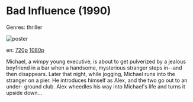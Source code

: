 # Bad Influence (1990)

Genres: thriller

![poster](http://image.tmdb.org/t/p/w500/p9WmRGODmZcgdzfpDST6Wxo9t8P.jpg)

en:
  [720p](magnet:?xt=urn:btih:1AFCDF0BDAD670F4A7EA0B0B63B00E705C9B213D&tr=udp://glotorrents.pw:6969/announce&tr=udp://tracker.opentrackr.org:1337/announce&tr=udp://torrent.gresille.org:80/announce&tr=udp://tracker.openbittorrent.com:80&tr=udp://tracker.coppersurfer.tk:6969&tr=udp://tracker.leechers-paradise.org:6969&tr=udp://p4p.arenabg.ch:1337&tr=udp://tracker.internetwarriors.net:1337)
  [1080p](magnet:?xt=urn:btih:A3BEA860D3226BFA42F61E312E6E888131C1DE0B&tr=udp://glotorrents.pw:6969/announce&tr=udp://tracker.opentrackr.org:1337/announce&tr=udp://torrent.gresille.org:80/announce&tr=udp://tracker.openbittorrent.com:80&tr=udp://tracker.coppersurfer.tk:6969&tr=udp://tracker.leechers-paradise.org:6969&tr=udp://p4p.arenabg.ch:1337&tr=udp://tracker.internetwarriors.net:1337)
  


Michael, a wimpy young executive, is about to get pulverized by a jealous boyfriend in a bar when a handsome, mysterious stranger steps in--and then disappears. Later that night, while jogging, Michael runs into the stranger on a pier. He introduces himself as Alex, and the two go out to an under- ground club. Alex wheedles his way into Michael's life and turns it upside down...